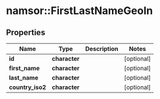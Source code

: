 # namsor::FirstLastNameGeoIn

## Properties
Name | Type | Description | Notes
------------ | ------------- | ------------- | -------------
**id** | **character** |  | [optional] 
**first_name** | **character** |  | [optional] 
**last_name** | **character** |  | [optional] 
**country_iso2** | **character** |  | [optional] 


